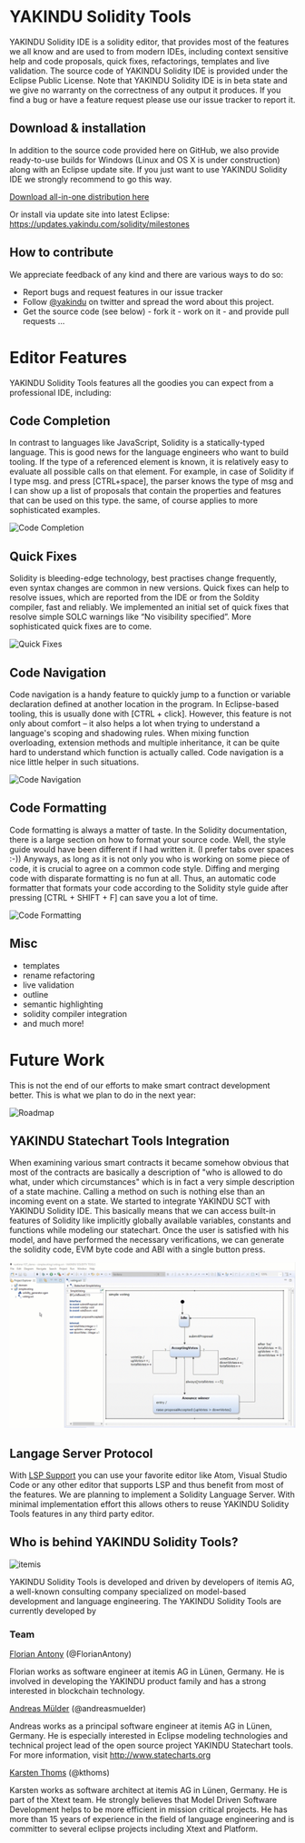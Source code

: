 # YAKINDU Solidity Tools

YAKINDU Solidity IDE is a solidity editor, that provides most of the features we all know and are used to from modern IDEs, including context sensitive help and code proposals, quick fixes, refactorings, templates and live validation.
The source code of YAKINDU Solidity IDE is provided under the Eclipse Public License. Note that YAKINDU Solidity IDE is in beta state and we give no warranty on the correctness of any output it produces. If you find a bug or have a feature request please use our issue tracker to report it. 

## Download & installation

In addition to the source code provided here on GitHub, we also provide ready-to-use builds for Windows (Linux and OS X is under construction) along with an Eclipse update site. If you just want to use YAKINDU Solidity IDE we strongly recommend to go this way.

[Download all-in-one distribution here](https://info.itemis.com/yakindu/solidity/download/ "YAKINDU Solidity Tools download")

Or install via update site into latest Eclipse:
https://updates.yakindu.com/solidity/milestones

## How to contribute
We appreciate feedback of any kind and there are various ways to do so:
 * Report bugs and request features in our issue tracker
 * Follow [@yakindu](https://twitter.com/yakindu) on twitter and spread the word about this project.
 * Get the source code (see below) - fork it - work on it - and provide pull requests ...

# Editor Features
YAKINDU Solidity Tools features all the goodies you can expect from a professional IDE, including:

## Code Completion
 In contrast to languages like JavaScript, Solidity is a statically-typed language. This is good news for the language engineers who want to build tooling. If the type of a referenced element is known, it is relatively easy to evaluate all possible calls on that element. For example, in case of Solidity if I type msg. and press [CTRL+space], the parser knows the type of msg and I can show up a list of proposals that contain the properties and features that can be used on this type. the same, of course applies to more sophisticated examples.
 
![Code Completion](https://cdn-images-1.medium.com/max/800/1*suh-p7fapC2NjX5Fhk7Unw.gif)

## Quick Fixes
 Solidity is bleeding-edge technology, best practises change frequently, even syntax changes are common in new versions. Quick fixes can help to resolve issues, which are reported from the IDE or from the Soldity compiler, fast and reliably. We implemented an initial set of quick fixes that resolve simple SOLC warnings like “No visibility specified”. More sophisticated quick fixes are to come.
 
![Quick Fixes](https://cdn-images-1.medium.com/max/800/1*QHIHgHGLgcP1MZqBpUEr9A.gif)
 
## Code Navigation
 Code navigation is a handy feature to quickly jump to a function or variable declaration defined at another location in the program. In Eclipse-based tooling, this is usually done with [CTRL + click]. However, this feature is not only about comfort – it also helps a lot when trying to understand a language's scoping and shadowing rules. When mixing function overloading, extension methods and multiple inheritance, it can be quite hard to understand which function is actually called. Code navigation is a nice little helper in such situations.
 
![Code Navigation](https://cdn-images-1.medium.com/max/800/1*7EjBdR4XrCbqMU0GrD_NDw.gif)
  
## Code Formatting
Code formatting is always a matter of taste. In the Solidity documentation, there is a large section on how to format your source code. Well, the style guide would have been different if I had written it. (I prefer tabs over spaces :-)) Anyways, as long as it is not only you who is working on some piece of code, it is crucial to agree on a common code style. Diffing and merging code with disparate formatting is no fun at all. Thus, an automatic code formatter that formats your code according to the Solidity style guide after pressing [CTRL + SHIFT + F] can save you a lot of time.

![Code Formatting](https://cdn-images-1.medium.com/max/800/1*FTou79dllRwtfOqy8pEkPg.gif)

## Misc
 * templates
 * rename refactoring
 * live validation
 * outline
 * semantic highlighting
 * solidity compiler integration
 * and much more!

# Future Work
This is not the end of our efforts to make smart contract development better. This is what we plan to do in the next year:

![Roadmap](https://pbs.twimg.com/media/DiOzdZ3W0AENFDq.jpg)


## YAKINDU Statechart Tools Integration
When examining various smart contracts it became somehow obvious that most of the contracts are basically a description of "who is allowed to do what, under which circumstances" which is in fact a very simple description of a state machine. Calling a method on such is nothing else than an incoming event on a state. 
We started to integrate YAKINDU SCT with YAKINDU Solidity IDE. This basically means that we can access built-in features of Solidity like implicitly globally available variables, constants and functions while modeling our statechart. Once the user is satisfied with his model, and have performed the necessary verifications, we can generate the solidity code, EVM byte code and ABI with a single button press. 

![Yakindu SCT integration](./ysct_yst.gif) 

## Langage Server Protocol 

With [LSP Support](https://microsoft.github.io/language-server-protocol/) you can use your favorite editor like Atom, Visual Studio Code or any other editor that supports LSP and thus benefit from most of the features. We are planning to implement a Solidity Language Server. With minimal implementation effort this allows others to reuse YAKINDU Solidity Tools features in any third party editor. 

## Who is behind YAKINDU Solidity Tools? 

![itemis](https://www.itemis.com/hs-fs/hubfs/Corporate_Website/Logo-pur.png?t=1533137380606&width=130&name=Logo-pur.png)

YAKINDU Solidity Tools is developed and driven by developers of itemis AG, a well-known consulting company specialized on model-based development and language engineering. The YAKINDU Solidity Tools are currently developed by

### Team
 [Florian Antony](https://de.linkedin.com/in/florian-antony-572b97167)
 (@FlorianAntony)
 
 Florian works as software engineer at itemis AG in Lünen, Germany. He is involved in developing the YAKINDU product family and has a
 strong interested in blockchain technology.
 
 [Andreas Mülder](https://de.linkedin.com/in/andreasmuelder/de)
 (@andreasmuelder)
 
 Andreas works as a principal software engineer at itemis AG in Lünen, Germany. He is especially interested in Eclipse modeling
 technologies and technical project lead of the open source project YAKINDU Statechart tools. For more information, visit
 http://www.statecharts.org
  
 [Karsten Thoms](https://de.linkedin.com/in/karstenthoms)
 (@kthoms)
 
 Karsten works as software architect at itemis AG in Lünen, Germany. He is part of the Xtext team. He strongly believes that Model
 Driven Software Development helps to be more efficient in mission critical projects. He has more than 15 years of experience in the
 field of language engineering and is committer to several eclipse projects including Xtext and Platform.
